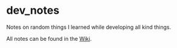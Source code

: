 dev_notes
=========

Notes on random things I learned while developing all kind things. 

All notes can be found in the [Wiki](http://github.com/dev_notes/Qtilities/wiki).
